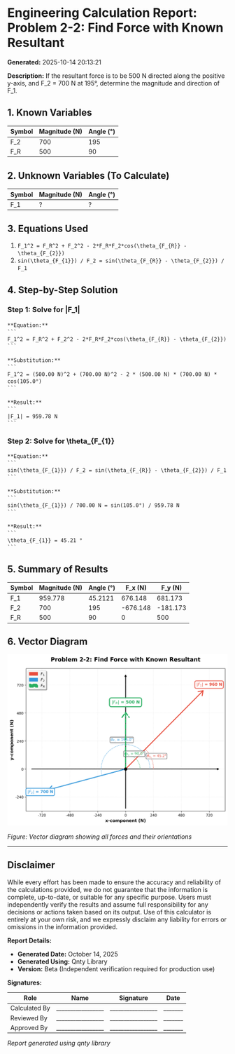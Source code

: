 # Engineering Calculation Report: Problem 2-2: Find Force with Known Resultant

**Generated:** 2025-10-14 20:13:21

**Description:** 
    If the resultant force is to be 500 N directed along the positive y-axis, and F_2 = 700 N at 195°, determine the magnitude and direction of F_1.
    

## 1. Known Variables

| Symbol | Magnitude (N) | Angle (°) |
|--------|------------------|-----------|
| F_2 | 700 | 195 |
| F_R | 500 | 90 |

## 2. Unknown Variables (To Calculate)

| Symbol | Magnitude (N) | Angle (°) |
|--------|------------------|-----------|
| F_1 | ? | ? |

## 3. Equations Used

1. `F_1^2 = F_R^2 + F_2^2 - 2*F_R*F_2*cos(\theta_{F_{R}} - \theta_{F_{2}})`
2. `sin(\theta_{F_{1}}) / F_2 = sin(\theta_{F_{R}} - \theta_{F_{2}}) / F_1`

## 4. Step-by-Step Solution

### Step 1: Solve for |F_1|

    **Equation:**
    ```
    F_1^2 = F_R^2 + F_2^2 - 2*F_R*F_2*cos(\theta_{F_{R}} - \theta_{F_{2}})
    ```

    **Substitution:**
    ```
    F_1^2 = (500.00 N)^2 + (700.00 N)^2 - 2 * (500.00 N) * (700.00 N) * cos(105.0°)
    ```

    **Result:**
    ```
    |F_1| = 959.78 N
    ```

### Step 2: Solve for \theta_{F_{1}}

    **Equation:**
    ```
    sin(\theta_{F_{1}}) / F_2 = sin(\theta_{F_{R}} - \theta_{F_{2}}) / F_1
    ```

    **Substitution:**
    ```
    sin(\theta_{F_{1}}) / 700.00 N = sin(105.0°) / 959.78 N
    ```

    **Result:**
    ```
    \theta_{F_{1}} = 45.21 °
    ```

## 5. Summary of Results

| Symbol | Magnitude (N) | Angle (°) | F_x (N) | F_y (N) |
|--------|---------------|-----------|---------|---------|
| F_1 | 959.778 | 45.2121 | 676.148 | 681.173 |
| F_2 | 700 | 195 | -676.148 | -181.173 |
| F_R | 500 | 90 | 0 | 500 |

## 6. Vector Diagram

![Vector Diagram](Problem_2-2_Find_Force_with_Known_Resultant_diagram.png)

*Figure: Vector diagram showing all forces and their orientations*


---

## Disclaimer

While every effort has been made to ensure the accuracy and reliability of the calculations provided, we do not guarantee that the information is complete, up-to-date, or suitable for any specific purpose. Users must independently verify the results and assume full responsibility for any decisions or actions taken based on its output. Use of this calculator is entirely at your own risk, and we expressly disclaim any liability for errors or omissions in the information provided.

**Report Details:**
- **Generated Date:** October 14, 2025
- **Generated Using:** Qnty Library
- **Version:** Beta (Independent verification required for production use)

**Signatures:**

| Role | Name | Signature | Date |
|------|------|-----------|------|
| Calculated By | _________________ | _________________ | _______ |
| Reviewed By | _________________ | _________________ | _______ |
| Approved By | _________________ | _________________ | _______ |

*Report generated using qnty library*